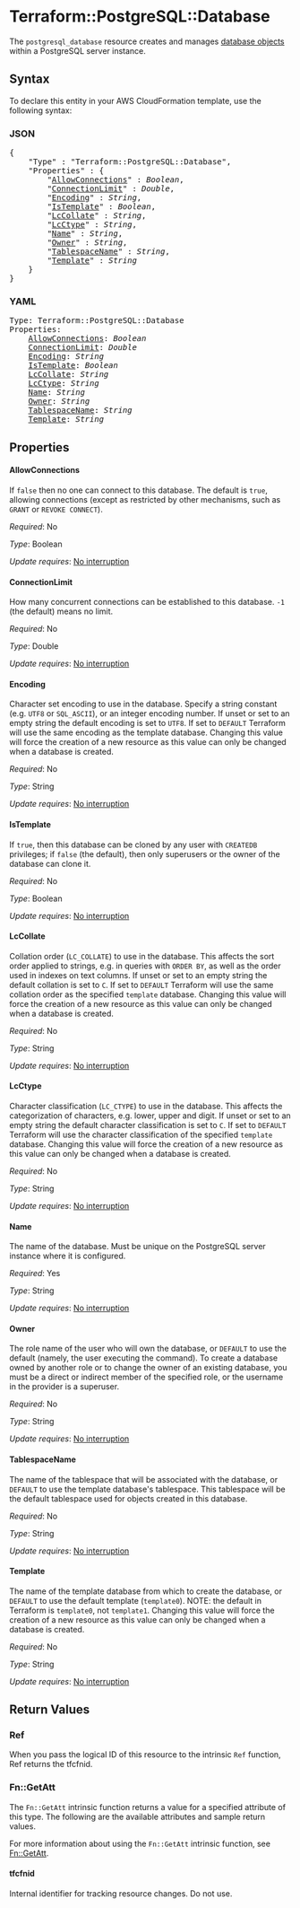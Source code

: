# Terraform::PostgreSQL::Database

The ``postgresql_database`` resource creates and manages [database
objects](https://www.postgresql.org/docs/current/static/managing-databases.html)
within a PostgreSQL server instance.

## Syntax

To declare this entity in your AWS CloudFormation template, use the following syntax:

### JSON

<pre>
{
    "Type" : "Terraform::PostgreSQL::Database",
    "Properties" : {
        "<a href="#allowconnections" title="AllowConnections">AllowConnections</a>" : <i>Boolean</i>,
        "<a href="#connectionlimit" title="ConnectionLimit">ConnectionLimit</a>" : <i>Double</i>,
        "<a href="#encoding" title="Encoding">Encoding</a>" : <i>String</i>,
        "<a href="#istemplate" title="IsTemplate">IsTemplate</a>" : <i>Boolean</i>,
        "<a href="#lccollate" title="LcCollate">LcCollate</a>" : <i>String</i>,
        "<a href="#lcctype" title="LcCtype">LcCtype</a>" : <i>String</i>,
        "<a href="#name" title="Name">Name</a>" : <i>String</i>,
        "<a href="#owner" title="Owner">Owner</a>" : <i>String</i>,
        "<a href="#tablespacename" title="TablespaceName">TablespaceName</a>" : <i>String</i>,
        "<a href="#template" title="Template">Template</a>" : <i>String</i>
    }
}
</pre>

### YAML

<pre>
Type: Terraform::PostgreSQL::Database
Properties:
    <a href="#allowconnections" title="AllowConnections">AllowConnections</a>: <i>Boolean</i>
    <a href="#connectionlimit" title="ConnectionLimit">ConnectionLimit</a>: <i>Double</i>
    <a href="#encoding" title="Encoding">Encoding</a>: <i>String</i>
    <a href="#istemplate" title="IsTemplate">IsTemplate</a>: <i>Boolean</i>
    <a href="#lccollate" title="LcCollate">LcCollate</a>: <i>String</i>
    <a href="#lcctype" title="LcCtype">LcCtype</a>: <i>String</i>
    <a href="#name" title="Name">Name</a>: <i>String</i>
    <a href="#owner" title="Owner">Owner</a>: <i>String</i>
    <a href="#tablespacename" title="TablespaceName">TablespaceName</a>: <i>String</i>
    <a href="#template" title="Template">Template</a>: <i>String</i>
</pre>

## Properties

#### AllowConnections

If `false` then no one can connect to this
database. The default is `true`, allowing connections (except as restricted by
other mechanisms, such as `GRANT` or `REVOKE CONNECT`).

_Required_: No

_Type_: Boolean

_Update requires_: [No interruption](https://docs.aws.amazon.com/AWSCloudFormation/latest/UserGuide/using-cfn-updating-stacks-update-behaviors.html#update-no-interrupt)

#### ConnectionLimit

How many concurrent connections can be
established to this database. `-1` (the default) means no limit.

_Required_: No

_Type_: Double

_Update requires_: [No interruption](https://docs.aws.amazon.com/AWSCloudFormation/latest/UserGuide/using-cfn-updating-stacks-update-behaviors.html#update-no-interrupt)

#### Encoding

Character set encoding to use in the database.
Specify a string constant (e.g. `UTF8` or `SQL_ASCII`), or an integer encoding
number.  If unset or set to an empty string the default encoding is set to
`UTF8`.  If set to `DEFAULT` Terraform will use the same encoding as the
template database.  Changing this value will force the creation of a new
resource as this value can only be changed when a database is created.

_Required_: No

_Type_: String

_Update requires_: [No interruption](https://docs.aws.amazon.com/AWSCloudFormation/latest/UserGuide/using-cfn-updating-stacks-update-behaviors.html#update-no-interrupt)

#### IsTemplate

If `true`, then this database can be cloned by any
user with `CREATEDB` privileges; if `false` (the default), then only
superusers or the owner of the database can clone it.

_Required_: No

_Type_: Boolean

_Update requires_: [No interruption](https://docs.aws.amazon.com/AWSCloudFormation/latest/UserGuide/using-cfn-updating-stacks-update-behaviors.html#update-no-interrupt)

#### LcCollate

Collation order (`LC_COLLATE`) to use in the
database.  This affects the sort order applied to strings, e.g. in queries
with `ORDER BY`, as well as the order used in indexes on text columns. If
unset or set to an empty string the default collation is set to `C`.  If set
to `DEFAULT` Terraform will use the same collation order as the specified
`template` database.  Changing this value will force the creation of a new
resource as this value can only be changed when a database is created.

_Required_: No

_Type_: String

_Update requires_: [No interruption](https://docs.aws.amazon.com/AWSCloudFormation/latest/UserGuide/using-cfn-updating-stacks-update-behaviors.html#update-no-interrupt)

#### LcCtype

Character classification (`LC_CTYPE`) to use in the
database. This affects the categorization of characters, e.g. lower, upper and
digit. If unset or set to an empty string the default character classification
is set to `C`.  If set to `DEFAULT` Terraform will use the character
classification of the specified `template` database.  Changing this value will
force the creation of a new resource as this value can only be changed when a
database is created.

_Required_: No

_Type_: String

_Update requires_: [No interruption](https://docs.aws.amazon.com/AWSCloudFormation/latest/UserGuide/using-cfn-updating-stacks-update-behaviors.html#update-no-interrupt)

#### Name

The name of the database. Must be unique on the PostgreSQL
server instance where it is configured.

_Required_: Yes

_Type_: String

_Update requires_: [No interruption](https://docs.aws.amazon.com/AWSCloudFormation/latest/UserGuide/using-cfn-updating-stacks-update-behaviors.html#update-no-interrupt)

#### Owner

The role name of the user who will own the database, or
`DEFAULT` to use the default (namely, the user executing the command). To
create a database owned by another role or to change the owner of an existing
database, you must be a direct or indirect member of the specified role, or
the username in the provider is a superuser.

_Required_: No

_Type_: String

_Update requires_: [No interruption](https://docs.aws.amazon.com/AWSCloudFormation/latest/UserGuide/using-cfn-updating-stacks-update-behaviors.html#update-no-interrupt)

#### TablespaceName

The name of the tablespace that will be
associated with the database, or `DEFAULT` to use the template database's
tablespace.  This tablespace will be the default tablespace used for objects
created in this database.

_Required_: No

_Type_: String

_Update requires_: [No interruption](https://docs.aws.amazon.com/AWSCloudFormation/latest/UserGuide/using-cfn-updating-stacks-update-behaviors.html#update-no-interrupt)

#### Template

The name of the template database from which to create
the database, or `DEFAULT` to use the default template (`template0`).  NOTE:
the default in Terraform is `template0`, not `template1`.  Changing this value
will force the creation of a new resource as this value can only be changed
when a database is created.

_Required_: No

_Type_: String

_Update requires_: [No interruption](https://docs.aws.amazon.com/AWSCloudFormation/latest/UserGuide/using-cfn-updating-stacks-update-behaviors.html#update-no-interrupt)

## Return Values

### Ref

When you pass the logical ID of this resource to the intrinsic `Ref` function, Ref returns the tfcfnid.

### Fn::GetAtt

The `Fn::GetAtt` intrinsic function returns a value for a specified attribute of this type. The following are the available attributes and sample return values.

For more information about using the `Fn::GetAtt` intrinsic function, see [Fn::GetAtt](https://docs.aws.amazon.com/AWSCloudFormation/latest/UserGuide/intrinsic-function-reference-getatt.html).

#### tfcfnid

Internal identifier for tracking resource changes. Do not use.

